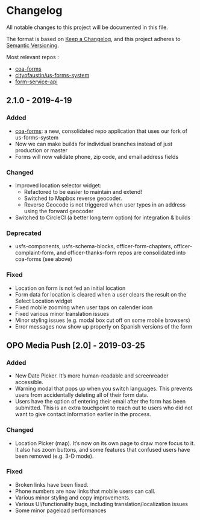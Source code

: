 # Changelog
All notable changes to this project will be documented in this file.

The format is based on [Keep a Changelog](https://keepachangelog.com/en/1.0.0/),
and this project adheres to [Semantic Versioning](https://semver.org/spec/v2.0.0.html).

Most relevant repos <!-- keep this up to date if it changes!! -->: 
- [coa-forms](https://github.com/cityofaustin/coa-forms)
- [cityofaustin/us-forms-system](https://github.com/cityofaustin/us-forms-system)
- [form-service-api](https://github.com/cityofaustin/form-service-api)

## 2.1.0 - 2019-4-19
### Added
- [coa-forms](https://github.com/cityofaustin/coa-forms): a new, consolidated repo application that uses our fork of us-forms-system
- Now we can make builds for individual branches instead of just production or master
- Forms will now validate phone, zip code, and email address fields
### Changed
- Improved location selector widget: 
    - Refactored to be easier to maintain and extend!
    - Switched to Mapbox reverse geocoder.
    - Reverse Geocode is not triggered when user types in an address using the forward geocoder
- Switched to CircleCI (a better long term option) for integration & builds
### Deprecated
- usfs-components, usfs-schema-blocks, officer-form-chapters, officer-complaint-form, and officer-thanks-form repos are consolidated into coa-forms (see above)
### Fixed
- Location on form is not fed an initial location
- Form data for location is cleared when a user clears the result on the Select Location widget
- Fixed mobile zooming when user taps on calender icon
- Fixed various minor translation issues
- Minor styling issues (e.g. modal box cut off on some mobile browsers)
- Error messages now show up properly on Spanish versions of the form


## OPO Media Push [2.0] - 2019-03-25
### Added 
- New Date Picker. It’s more human-readable and screenreader accessible.
- Warning modal that pops up when you switch languages. This prevents users from accidentally deleting all of their form data.
- Users have the option of entering their email after the form has been submitted. This is an extra touchpoint to reach out to users who did not want to give contact information earlier in the process.

### Changed
- Location Picker (map). It’s now on its own page to draw more focus to it. It also has zoom buttons, and some features that confused users have been removed (e.g. 3-D mode).

### Fixed
- Broken links have been fixed.
- Phone numbers are now links that mobile users can call.
- Various minor styling and copy improvements.
- Various UI/functionality bugs, including translation/localization issues
- Some minor pageload performances
